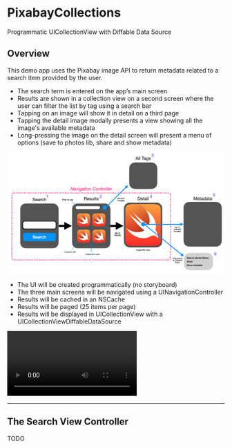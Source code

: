 # PixabayCollections

Programmatic UICollectionView with Diffable Data Source

## Overview

This demo app uses the Pixabay image API to return metadata related to a search item provided by the user.

* The search term is entered on the app’s main screen
* Results are shown in a collection view on a second screen where the user can filter the list by tag using a search bar
* Tapping on an image will show it in detail on a third page
* Tapping the detail image modally presents a view showing all the image's available metadata
* Long-pressing the image on the detail screen will present a menu of options (save to photos lib, share and show metadata)

![](./readme-assets/img1.jpg)

* The UI will be created programmatically (no storyboard)
* The three main screens will be navigated using a UINavigationController
* Results will be cached in an NSCache
* Results will be paged (25 items per page)
* Results will be displayed in UICollectionView with a UICollectionViewDiffableDataSource

<video src="./readme-assets/pixabay.mov" controls preload></video>
___

## The Search View Controller

TODO
